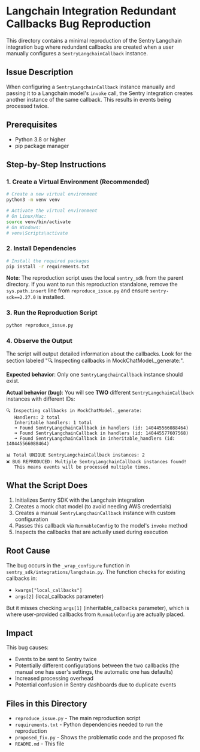 # Langchain Integration Redundant Callbacks Bug Reproduction

This directory contains a minimal reproduction of the Sentry Langchain integration bug where redundant callbacks are created when a user manually configures a `SentryLangchainCallback` instance.

## Issue Description

When configuring a `SentryLangchainCallback` instance manually and passing it to a Langchain model's `invoke` call, the Sentry integration creates another instance of the same callback. This results in events being processed twice.

## Prerequisites

- Python 3.8 or higher
- pip package manager

## Step-by-Step Instructions

### 1. Create a Virtual Environment (Recommended)

```bash
# Create a new virtual environment
python3 -m venv venv

# Activate the virtual environment
# On Linux/Mac:
source venv/bin/activate
# On Windows:
# venv\Scripts\activate
```

### 2. Install Dependencies

```bash
# Install the required packages
pip install -r requirements.txt
```

**Note**: The reproduction script uses the local `sentry_sdk` from the parent directory. If you want to run this reproduction standalone, remove the `sys.path.insert` line from `reproduce_issue.py` and ensure `sentry-sdk==2.27.0` is installed.

### 3. Run the Reproduction Script

```bash
python reproduce_issue.py
```

### 4. Observe the Output

The script will output detailed information about the callbacks. Look for the section labeled "🔍 Inspecting callbacks in MockChatModel._generate:".

**Expected behavior**: Only one `SentryLangchainCallback` instance should exist.

**Actual behavior (bug)**: You will see **TWO** different `SentryLangchainCallback` instances with different IDs:

```
🔍 Inspecting callbacks in MockChatModel._generate:
   Handlers: 2 total
   Inheritable handlers: 1 total
   ➜ Found SentryLangchainCallback in handlers (id: 140445566088464)
   ➜ Found SentryLangchainCallback in handlers (id: 140445577607568)
   ➜ Found SentryLangchainCallback in inheritable_handlers (id: 140445566088464)

📊 Total UNIQUE SentryLangchainCallback instances: 2
❌ BUG REPRODUCED: Multiple SentryLangchainCallback instances found!
   This means events will be processed multiple times.
```

## What the Script Does

1. Initializes Sentry SDK with the Langchain integration
2. Creates a mock chat model (to avoid needing AWS credentials)
3. Creates a manual `SentryLangchainCallback` instance with custom configuration
4. Passes this callback via `RunnableConfig` to the model's `invoke` method
5. Inspects the callbacks that are actually used during execution

## Root Cause

The bug occurs in the `_wrap_configure` function in `sentry_sdk/integrations/langchain.py`. The function checks for existing callbacks in:
- `kwargs["local_callbacks"]`
- `args[2]` (local_callbacks parameter)

But it misses checking `args[1]` (inheritable_callbacks parameter), which is where user-provided callbacks from `RunnableConfig` are actually placed.

## Impact

This bug causes:
- Events to be sent to Sentry twice
- Potentially different configurations between the two callbacks (the manual one has user's settings, the automatic one has defaults)
- Increased processing overhead
- Potential confusion in Sentry dashboards due to duplicate events

## Files in this Directory

- `reproduce_issue.py` - The main reproduction script
- `requirements.txt` - Python dependencies needed to run the reproduction
- `proposed_fix.py` - Shows the problematic code and the proposed fix
- `README.md` - This file